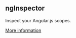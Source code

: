 ## ngInspector
Inspect your Angular.js scopes.

[More information](http://sebastienollivier.fr/blog/javascript/nginspector-for-vorlon)